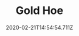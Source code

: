 ---
templateKey: blog-post
title: Gold Hoe
type: tool
description: 
featuredpost: false
date: 2020-02-21T14:54:54.711Z
featuredimage: /img/Gold_Hoe.png
cost: 10000
footprint: 3x3
tags:
  - Gold Bar (5)
---